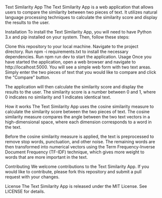 Text Similarity App
The Text Similarity App is a web application that allows users to compare the similarity between two pieces of text. It utilizes natural language processing techniques to calculate the similarity score and display the results to the user.

Installation
To install the Text Similarity App, you will need to have Python 3.x and pip installed on your system. Then, follow these steps:

Clone this repository to your local machine.
Navigate to the project directory.
Run npm -i requirements.txt to install the necessary dependencies.
Run npm run dev to start the application.
Usage
Once you have started the application, open a web browser and navigate to http://localhost:5000. You will see a simple web form with two text areas. Simply enter the two pieces of text that you would like to compare and click the "Compare" button.

The application will then calculate the similarity score and display the results to the user. The similarity score is a number between 0 and 1, where 0 indicates no similarity and 1 indicates identical text.

How it works
The Text Similarity App uses the cosine similarity measure to calculate the similarity score between the two pieces of text. The cosine similarity measure compares the angle between the two text vectors in a high-dimensional space, where each dimension corresponds to a word in the text.

Before the cosine similarity measure is applied, the text is preprocessed to remove stop words, punctuation, and other noise. The remaining words are then transformed into numerical vectors using the Term Frequency-Inverse Document Frequency (TF-IDF) technique, which gives more weight to words that are more important in the text.

Contributing
We welcome contributions to the Text Similarity App. If you would like to contribute, please fork this repository and submit a pull request with your changes.

License
The Text Similarity App is released under the MIT License. See LICENSE for details.
